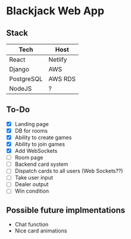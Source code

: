 # Blackjack Web App

## Stack

| Tech | Host |
| ------ | ------ |
| React | Netlify |
| Django | AWS |
| PostgreSQL | AWS RDS |
| NodeJS | ? |

## To-Do

- [x]  Landing page
- [x]  DB for rooms
- [x]  Ability to create games
- [x]  Ability to join games
- [x]  Add WebSockets
- [ ]  Room page
- [ ]  Backend card system
- [ ]  Dispatch cards to all users (Web Sockets??)
- [ ]  Take user input
- [ ]  Dealer output
- [ ]  Win condition

## Possible future implmentations

- Chat function
- Nice card animations
